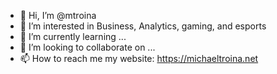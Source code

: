 - 👋 Hi, I’m @mtroina
- 👀 I’m interested in Business, Analytics, gaming, and esports
- 🌱 I’m currently learning ...
- 💞️ I’m looking to collaborate on ...
- 📫 How to reach me my website: https://michaeltroina.net

<!---
mtroina/mtroina is a ✨ special ✨ repository because its `README.md` (this file) appears on your GitHub profile.
You can click the Preview link to take a look at your changes.
--->
